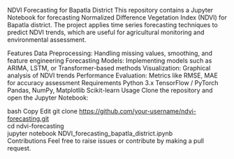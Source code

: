 NDVI Forecasting for Bapatla District
This repository contains a Jupyter Notebook for forecasting Normalized Difference Vegetation Index (NDVI) for Bapatla district. The project applies time series forecasting techniques to predict NDVI trends, which are useful for agricultural monitoring and environmental assessment.

Features
Data Preprocessing: Handling missing values, smoothing, and feature engineering
Forecasting Models: Implementing models such as ARIMA, LSTM, or Transformer-based methods
Visualization: Graphical analysis of NDVI trends
Performance Evaluation: Metrics like RMSE, MAE for accuracy assessment
Requirements
Python 3.x
TensorFlow / PyTorch
Pandas, NumPy, Matplotlib
Scikit-learn
Usage
Clone the repository and open the Jupyter Notebook:

bash
Copy
Edit
git clone https://github.com/your-username/ndvi-forecasting.git  
cd ndvi-forecasting  
jupyter notebook NDVI_forecasting_bapatla_district.ipynb  
Contributions
Feel free to raise issues or contribute by making a pull request.

